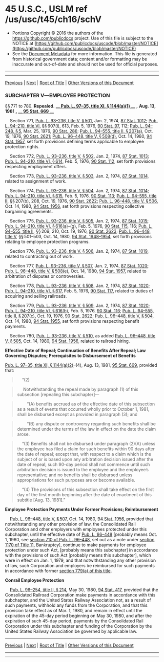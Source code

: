 ---
---

# 45 U.S.C., USLM ref /us/usc/t45/ch16/schV

* Portions Copyright © 2016 the authors of the https://github.com/publicdocs project.
  Use of this file is subject to the NOTICE at [https://github.com/publicdocs/uscode/blob/master/NOTICE](https://github.com/publicdocs/uscode/blob/master/NOTICE)
* See the [Document Metadata](././../../../../..//README.md) for more information.
  This file is generated from historical government data; content and/or formatting may be inaccurate and out-of-date and should not be used for official purposes.

----------
----------

[Previous](./../../../../..//us/usc/t45/ch16/schIV/m__us_usc_t45_ch16_schIV.md) | [Next](./../../../../..//us/usc/t45/ch16/schVI/m__us_usc_t45_ch16_schVI.md) | [Root of Title](./../../../../../) | [Other Versions of this Document](https://publicdocs.github.io/go/links?ns=uslm&ref=%2Fus%2Fusc%2Ft45%2Fch16%2FschV)

### SUBCHAPTER V—EMPLOYEE PROTECTION

§§ 771 to 780. __Repealed.__  __[__  __Pub. L. 97–35, title XI, § 1144(a)(1)__  __][/us/pl/97/35/s1144/a/1]__  __,__  __Aug. 13, 1981__  __,__  __[__  __95 Stat. 669__  __][/us/stat/95/669]__ 

    Section 771, [Pub. L. 93–236, title V, § 501][/us/pl/93/236/s501], Jan. 2, 1974, [87 Stat. 1012][/us/stat/87/1012]; [Pub. L. 94–210, title VI][/us/pl/94/210], §§ 607(i), 613, Feb. 5, 1976, [90 Stat. 97][/us/stat/90/97], 112; [Pub. L. 94–248, § 5][/us/pl/94/248/s5], Mar. 25, 1976, [90 Stat. 286][/us/stat/90/286]; [Pub. L. 94–555, title II, § 207(a)][/us/pl/94/555/s207/a], Oct. 19, 1976, [90 Stat. 2621][/us/stat/90/2621]; [Pub. L. 96–448, title V, § 508(d)][/us/pl/96/448/s508/d], Oct. 14, 1980, [94 Stat. 1957][/us/stat/94/1957], set forth provisions defining terms applicable to employee protection rights.

    Section 772, [Pub. L. 93–236, title V, § 502][/us/pl/93/236/s502], Jan. 2, 1974, [87 Stat. 1013][/us/stat/87/1013]; [Pub. L. 94–210, title VI, § 614][/us/pl/94/210/s614], Feb. 5, 1976, [90 Stat. 112][/us/stat/90/112], set forth provisions respecting employment offers.

    Section 773, [Pub. L. 93–236, title V, § 503][/us/pl/93/236/s503], Jan. 2, 1974, [87 Stat. 1014][/us/stat/87/1014], related to assignment of work.

    Section 774, [Pub. L. 93–236, title V, § 504][/us/pl/93/236/s504], Jan. 2, 1974, [87 Stat. 1014][/us/stat/87/1014]; [Pub. L. 94–210, title VI, § 615][/us/pl/94/210/s615], Feb. 5, 1976, [90 Stat. 113][/us/stat/90/113]; [Pub. L. 94–555, title II][/us/pl/94/555], §§ 207(b), 208, Oct. 19, 1976, [90 Stat. 2622][/us/stat/90/2622]; [Pub. L. 96–448, title V, § 506][/us/pl/96/448/s506], Oct. 14, 1980, [94 Stat. 1956][/us/stat/94/1956], set forth provisions respecting collective bargaining agreements.

    Section 775, [Pub. L. 93–236, title V, § 505][/us/pl/93/236/s505], Jan. 2, 1974, [87 Stat. 1015][/us/stat/87/1015]; [Pub. L. 94–210, title VI, § 616(a)][/us/pl/94/210/s616/a]–(g), Feb. 5, 1976, [90 Stat. 115][/us/stat/90/115], 116; [Pub. L. 94–555, title II][/us/pl/94/555], §§ 209, 210, Oct. 19, 1976, [90 Stat. 2623][/us/stat/90/2623]; [Pub. L. 96–448, title V][/us/pl/96/448], §§ 501–503, Oct. 14, 1980, [94 Stat. 1948–1954][/us/stat/94/1948-1954], set forth provisions relating to employee protection programs.

    Section 776, [Pub. L. 93–236, title V, § 506][/us/pl/93/236/s506], Jan. 2, 1974, [87 Stat. 1019][/us/stat/87/1019], related to contracting out of work.

    Section 777, [Pub. L. 93–236, title V, § 507][/us/pl/93/236/s507], Jan. 2, 1974, [87 Stat. 1020][/us/stat/87/1020]; [Pub. L. 96–448, title V, § 508(e)][/us/pl/96/448/s508/e], Oct. 14, 1980, [94 Stat. 1957][/us/stat/94/1957], related to arbitration of disputes or controversies.

    Section 778, [Pub. L. 93–236, title V, § 508][/us/pl/93/236/s508], Jan. 2, 1974, [87 Stat. 1020][/us/stat/87/1020]; [Pub. L. 94–210, title VI, § 617][/us/pl/94/210/s617], Feb. 5, 1976, [90 Stat. 117][/us/stat/90/117], related to duties of acquiring and selling railroads.

    Section 779, [Pub. L. 93–236, title V, § 509][/us/pl/93/236/s509], Jan. 2, 1974, [87 Stat. 1020][/us/stat/87/1020]; [Pub. L. 94–210, title VI, § 616(h)][/us/pl/94/210/s616/h], Feb. 5, 1976, [90 Stat. 116][/us/stat/90/116]; [Pub. L. 94–555, title II, § 207(c)][/us/pl/94/555/s207/c], Oct. 19, 1976, [90 Stat. 2622][/us/stat/90/2622]; [Pub. L. 96–448, title V, § 504][/us/pl/96/448/s504], Oct. 14, 1980, [94 Stat. 1955][/us/stat/94/1955], set forth provisions respecting benefit payments.

    Section 780, [Pub. L. 93–236, title V, § 510][/us/pl/93/236/s510], as added [Pub. L. 96–448, title V, § 505][/us/pl/96/448/s505], Oct. 14, 1980, [94 Stat. 1956][/us/stat/94/1956], related to railroad hiring.

 __Effective Date of Repeal; Continuation of Benefits After Repeal; Law Governing Disputes; Prerequisites to Disbursement of Benefits__ 

[Pub. L. 97–35, title XI, § 1144(a)(2)][/us/pl/97/35/s1144/a/2]–(4), Aug. 13, 1981, [95 Stat. 669][/us/stat/95/669], provided that:

>     “(2)

>      Notwithstanding the repeal made by paragraph (1) of this subsection \[repealing this subchapter\]—

>         “(A) benefits accrued as of the effective date of this subsection as a result of events that occurred wholly prior to October 1, 1981, shall be disbursed except as provided in paragraph (3); and

>         “(B) any dispute or controversy regarding such benefits shall be determined under the terms of the law in effect on the date the claim arose.

>     “(3) Benefits shall not be disbursed under paragraph (2)(A) unless the employee has filed a claim for such benefits within 90 days after the date of repeal; except that, with respect to a claim which is the subject of or is based upon any arbitration decision issued after the date of repeal, such 90-day period shall not commence until such arbitration decision is issued to the employee and the employee’s representative; and no benefits shall be disbursed unless appropriations for such purposes are or become available.

>     “(4) The provisions of this subsection shall take effect on the first day of the first month beginning after the date of enactment of this subtitle \[Aug. 13, 1981\].”

 __Employee Protection Payments Under Former Provisions; Reimbursement__ 

    [Pub. L. 96–448, title V, § 507][/us/pl/96/448/s507], Oct. 14, 1980, [94 Stat. 1956][/us/stat/94/1956], provided that notwithstanding any other provision of law, the Consolidated Rail Corporation and other employers with employees protected under this subchapter, until the effective date of [Pub. L. 96–448][/us/pl/96/448] \[probably means Oct. 1, 1980, see [section 710 of Pub. L. 96–448][/us/pl/96/448/s710], set out as a note under [section 1170 of Title 11][/us/usc/t11/s1170], Bankruptcy\], continue to make payments for employee protection under such Act, \[probably means this subchapter\] in accordance with the provisions of such Act \[probably means this subchapter\], which were in effect on Jan. 1, 1979, and that notwithstanding any other provision of law, such Corporation and employers be reimbursed for such payments in accordance with former [section 779(a) of this title][/us/usc/t45/s779/a].

 __Conrail Employee Protection__ 

    [Pub. L. 96–254, title II, § 214][/us/pl/96/254/s214], May 30, 1980, [94 Stat. 417][/us/stat/94/417], provided that the Consolidated Railroad Corporation make payments in accordance with this subchapter, and the United States Railway Association not, as a result of such payments, withhold any funds from the Corporation, and that this provision take effect as of Mar. 1, 1980, and remain in effect until the expiration of the 45-day period beginning on May 30, 1980, and after the expiration of such 45-day period, payments by the Consolidated Rail Corporation under this subchapter and funding of the Corporation by the United States Railway Association be governed by applicable law.

----------

[Previous](./../../../../..//us/usc/t45/ch16/schIV/m__us_usc_t45_ch16_schIV.md) | [Next](./../../../../..//us/usc/t45/ch16/schVI/m__us_usc_t45_ch16_schVI.md) | [Root of Title](./../../../../../) | [Other Versions of this Document](https://publicdocs.github.io/go/links?ns=uslm&ref=%2Fus%2Fusc%2Ft45%2Fch16%2FschV)

----------
----------

[/us/pl/97/35/s1144/a/1]: https://publicdocs.github.io/go/links?ns=uslm&ref=%2Fus%2Fpl%2F97%2F35%2Fs1144%2Fa%2F1
[/us/stat/95/669]: https://publicdocs.github.io/go/links?ns=uslm&ref=%2Fus%2Fstat%2F95%2F669
[/us/pl/93/236/s501]: https://publicdocs.github.io/go/links?ns=uslm&ref=%2Fus%2Fpl%2F93%2F236%2Fs501
[/us/stat/87/1012]: https://publicdocs.github.io/go/links?ns=uslm&ref=%2Fus%2Fstat%2F87%2F1012
[/us/pl/94/210]: https://publicdocs.github.io/go/links?ns=uslm&ref=%2Fus%2Fpl%2F94%2F210
[/us/stat/90/97]: https://publicdocs.github.io/go/links?ns=uslm&ref=%2Fus%2Fstat%2F90%2F97
[/us/pl/94/248/s5]: https://publicdocs.github.io/go/links?ns=uslm&ref=%2Fus%2Fpl%2F94%2F248%2Fs5
[/us/stat/90/286]: https://publicdocs.github.io/go/links?ns=uslm&ref=%2Fus%2Fstat%2F90%2F286
[/us/pl/94/555/s207/a]: https://publicdocs.github.io/go/links?ns=uslm&ref=%2Fus%2Fpl%2F94%2F555%2Fs207%2Fa
[/us/stat/90/2621]: https://publicdocs.github.io/go/links?ns=uslm&ref=%2Fus%2Fstat%2F90%2F2621
[/us/pl/96/448/s508/d]: https://publicdocs.github.io/go/links?ns=uslm&ref=%2Fus%2Fpl%2F96%2F448%2Fs508%2Fd
[/us/stat/94/1957]: https://publicdocs.github.io/go/links?ns=uslm&ref=%2Fus%2Fstat%2F94%2F1957
[/us/pl/93/236/s502]: https://publicdocs.github.io/go/links?ns=uslm&ref=%2Fus%2Fpl%2F93%2F236%2Fs502
[/us/stat/87/1013]: https://publicdocs.github.io/go/links?ns=uslm&ref=%2Fus%2Fstat%2F87%2F1013
[/us/pl/94/210/s614]: https://publicdocs.github.io/go/links?ns=uslm&ref=%2Fus%2Fpl%2F94%2F210%2Fs614
[/us/stat/90/112]: https://publicdocs.github.io/go/links?ns=uslm&ref=%2Fus%2Fstat%2F90%2F112
[/us/pl/93/236/s503]: https://publicdocs.github.io/go/links?ns=uslm&ref=%2Fus%2Fpl%2F93%2F236%2Fs503
[/us/stat/87/1014]: https://publicdocs.github.io/go/links?ns=uslm&ref=%2Fus%2Fstat%2F87%2F1014
[/us/pl/93/236/s504]: https://publicdocs.github.io/go/links?ns=uslm&ref=%2Fus%2Fpl%2F93%2F236%2Fs504
[/us/stat/87/1014]: https://publicdocs.github.io/go/links?ns=uslm&ref=%2Fus%2Fstat%2F87%2F1014
[/us/pl/94/210/s615]: https://publicdocs.github.io/go/links?ns=uslm&ref=%2Fus%2Fpl%2F94%2F210%2Fs615
[/us/stat/90/113]: https://publicdocs.github.io/go/links?ns=uslm&ref=%2Fus%2Fstat%2F90%2F113
[/us/pl/94/555]: https://publicdocs.github.io/go/links?ns=uslm&ref=%2Fus%2Fpl%2F94%2F555
[/us/stat/90/2622]: https://publicdocs.github.io/go/links?ns=uslm&ref=%2Fus%2Fstat%2F90%2F2622
[/us/pl/96/448/s506]: https://publicdocs.github.io/go/links?ns=uslm&ref=%2Fus%2Fpl%2F96%2F448%2Fs506
[/us/stat/94/1956]: https://publicdocs.github.io/go/links?ns=uslm&ref=%2Fus%2Fstat%2F94%2F1956
[/us/pl/93/236/s505]: https://publicdocs.github.io/go/links?ns=uslm&ref=%2Fus%2Fpl%2F93%2F236%2Fs505
[/us/stat/87/1015]: https://publicdocs.github.io/go/links?ns=uslm&ref=%2Fus%2Fstat%2F87%2F1015
[/us/pl/94/210/s616/a]: https://publicdocs.github.io/go/links?ns=uslm&ref=%2Fus%2Fpl%2F94%2F210%2Fs616%2Fa
[/us/stat/90/115]: https://publicdocs.github.io/go/links?ns=uslm&ref=%2Fus%2Fstat%2F90%2F115
[/us/pl/94/555]: https://publicdocs.github.io/go/links?ns=uslm&ref=%2Fus%2Fpl%2F94%2F555
[/us/stat/90/2623]: https://publicdocs.github.io/go/links?ns=uslm&ref=%2Fus%2Fstat%2F90%2F2623
[/us/pl/96/448]: https://publicdocs.github.io/go/links?ns=uslm&ref=%2Fus%2Fpl%2F96%2F448
[/us/stat/94/1948-1954]: https://publicdocs.github.io/go/links?ns=uslm&ref=%2Fus%2Fstat%2F94%2F1948-1954
[/us/pl/93/236/s506]: https://publicdocs.github.io/go/links?ns=uslm&ref=%2Fus%2Fpl%2F93%2F236%2Fs506
[/us/stat/87/1019]: https://publicdocs.github.io/go/links?ns=uslm&ref=%2Fus%2Fstat%2F87%2F1019
[/us/pl/93/236/s507]: https://publicdocs.github.io/go/links?ns=uslm&ref=%2Fus%2Fpl%2F93%2F236%2Fs507
[/us/stat/87/1020]: https://publicdocs.github.io/go/links?ns=uslm&ref=%2Fus%2Fstat%2F87%2F1020
[/us/pl/96/448/s508/e]: https://publicdocs.github.io/go/links?ns=uslm&ref=%2Fus%2Fpl%2F96%2F448%2Fs508%2Fe
[/us/stat/94/1957]: https://publicdocs.github.io/go/links?ns=uslm&ref=%2Fus%2Fstat%2F94%2F1957
[/us/pl/93/236/s508]: https://publicdocs.github.io/go/links?ns=uslm&ref=%2Fus%2Fpl%2F93%2F236%2Fs508
[/us/stat/87/1020]: https://publicdocs.github.io/go/links?ns=uslm&ref=%2Fus%2Fstat%2F87%2F1020
[/us/pl/94/210/s617]: https://publicdocs.github.io/go/links?ns=uslm&ref=%2Fus%2Fpl%2F94%2F210%2Fs617
[/us/stat/90/117]: https://publicdocs.github.io/go/links?ns=uslm&ref=%2Fus%2Fstat%2F90%2F117
[/us/pl/93/236/s509]: https://publicdocs.github.io/go/links?ns=uslm&ref=%2Fus%2Fpl%2F93%2F236%2Fs509
[/us/stat/87/1020]: https://publicdocs.github.io/go/links?ns=uslm&ref=%2Fus%2Fstat%2F87%2F1020
[/us/pl/94/210/s616/h]: https://publicdocs.github.io/go/links?ns=uslm&ref=%2Fus%2Fpl%2F94%2F210%2Fs616%2Fh
[/us/stat/90/116]: https://publicdocs.github.io/go/links?ns=uslm&ref=%2Fus%2Fstat%2F90%2F116
[/us/pl/94/555/s207/c]: https://publicdocs.github.io/go/links?ns=uslm&ref=%2Fus%2Fpl%2F94%2F555%2Fs207%2Fc
[/us/stat/90/2622]: https://publicdocs.github.io/go/links?ns=uslm&ref=%2Fus%2Fstat%2F90%2F2622
[/us/pl/96/448/s504]: https://publicdocs.github.io/go/links?ns=uslm&ref=%2Fus%2Fpl%2F96%2F448%2Fs504
[/us/stat/94/1955]: https://publicdocs.github.io/go/links?ns=uslm&ref=%2Fus%2Fstat%2F94%2F1955
[/us/pl/93/236/s510]: https://publicdocs.github.io/go/links?ns=uslm&ref=%2Fus%2Fpl%2F93%2F236%2Fs510
[/us/pl/96/448/s505]: https://publicdocs.github.io/go/links?ns=uslm&ref=%2Fus%2Fpl%2F96%2F448%2Fs505
[/us/stat/94/1956]: https://publicdocs.github.io/go/links?ns=uslm&ref=%2Fus%2Fstat%2F94%2F1956
[/us/pl/97/35/s1144/a/2]: https://publicdocs.github.io/go/links?ns=uslm&ref=%2Fus%2Fpl%2F97%2F35%2Fs1144%2Fa%2F2
[/us/stat/95/669]: https://publicdocs.github.io/go/links?ns=uslm&ref=%2Fus%2Fstat%2F95%2F669
[/us/pl/96/448/s507]: https://publicdocs.github.io/go/links?ns=uslm&ref=%2Fus%2Fpl%2F96%2F448%2Fs507
[/us/stat/94/1956]: https://publicdocs.github.io/go/links?ns=uslm&ref=%2Fus%2Fstat%2F94%2F1956
[/us/pl/96/448]: https://publicdocs.github.io/go/links?ns=uslm&ref=%2Fus%2Fpl%2F96%2F448
[/us/pl/96/448/s710]: https://publicdocs.github.io/go/links?ns=uslm&ref=%2Fus%2Fpl%2F96%2F448%2Fs710
[/us/usc/t11/s1170]: https://publicdocs.github.io/go/links?ns=uslm&ref=%2Fus%2Fusc%2Ft11%2Fs1170
[/us/usc/t45/s779/a]: https://publicdocs.github.io/go/links?ns=uslm&ref=%2Fus%2Fusc%2Ft45%2Fs779%2Fa
[/us/pl/96/254/s214]: https://publicdocs.github.io/go/links?ns=uslm&ref=%2Fus%2Fpl%2F96%2F254%2Fs214
[/us/stat/94/417]: https://publicdocs.github.io/go/links?ns=uslm&ref=%2Fus%2Fstat%2F94%2F417


